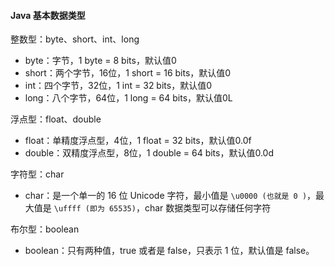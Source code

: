 #### Java 基本数据类型

整数型：byte、short、int、long

- byte：字节，1 byte = 8 bits，默认值0
- short：两个字节，16位，1 short = 16 bits，默认值0
- int：四个字节，32位，1 int = 32 bits，默认值0
- long：八个字节，64位，1 long = 64 bits，默认值0L

浮点型：float、double

- float：单精度浮点型，4位，1 float = 32 bits，默认值0.0f
- double：双精度浮点型，8位，1 double = 64 bits，默认值0.0d

字符型：char

- char：是一个单一的 16 位 Unicode 字符，最小值是 `\u0000 (也就是 0 )`，最大值是 `\uffff (即为 65535)`，char 数据类型可以存储任何字符

布尔型：boolean

- boolean：只有两种值，true 或者是 false，只表示 1 位，默认值是 false。